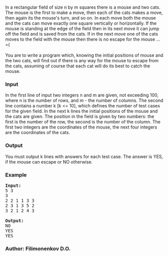 <p> In a rectangular field of size n by m squares there is a mouse and two cats. The mouse is the first to make a move, then each of the cats makes a move, then again its the mouse's turn, and so on. In each move both the mouse and the cats can move exactly one square vertically or horizontally. If the mouse is standing at the edge of the field then in its next move it can jump off the field and is saved from the cats. If in the next move one of the cats moves to the field with the mouse then there is no escape for the mouse ... =(<br><br>
You are to write a program which, knowing the initial positions of mouse and the two cats, will find out if there is any way for the mouse to escape from the cats, assuming of course that each cat will do its best to catch the mouse.<br>

</p><h3>Input</h3>
<p>In the first line of input two integers n and m are given, not exceeding 100, where n is the number of rows, and m - the number of columns. The second line contains a number k [k &lt;= 10], which defines the number of test cases for the given field. In the next k lines the initial positions of the mouse and the cats are given. The position in the field is given by two numbers: the first is the number of the row, the second is the number of the column. The first two integers are the coordinates of the mouse, the next four integers are the coordinates of the cats.</p>
 
<h3>Output</h3>
<p> You must output k lines with answers for each test case. The answer is YES, if the mouse can escape or NO otherwise.</p>

<h3>Example</h3>

<pre><b>Input:</b>
5 3
3
2 2 1 1 3 3
2 3 1 3 5 2
3 2 1 2 4 3

<b>Output:</b>
NO
YES
YES
</pre>

<h3>Author: Filimonenkov D.O.</h3>